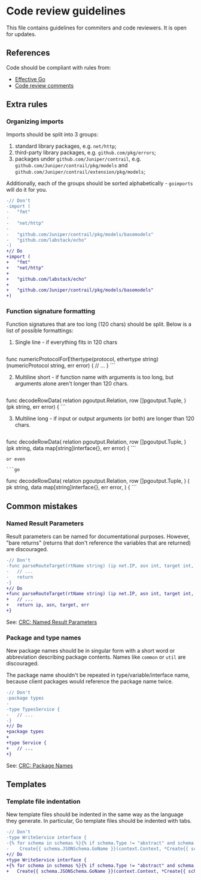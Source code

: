 # Code review guidelines

This file contains guidelines for commiters and code reviewers.
It is open for updates.

## References

Code should be compliant with rules from:
- [Effective Go](https://golang.org/doc/effective_go.html)
- [Code review comments](https://github.com/golang/go/wiki/CodeReviewComments)

## Extra rules

### Organizing imports

Imports should be split into 3 groups:
1.  standard library packages, e.g. `net/http`;
2.  third-party library packages, e.g. `github.com/pkg/errors`;
3.  packages under `github.com/Juniper/contrail`,
    e.g. `github.com/Juniper/contrail/pkg/models`
    and `github.com/Juniper/contrail/extension/pkg/models`;

Additionally, each of the groups should be sorted alphabetically -
`goimports` will do it for you.

```diff
-// Don't
-import (
-	"fmt"
-
-	"net/http"
-
-	"github.com/Juniper/contrail/pkg/models/basemodels"
-	"github.com/labstack/echo"
-)
+// Do
+import (
+	"fmt"
+	"net/http"
+
+	"github.com/labstack/echo"
+
+	"github.com/Juniper/contrail/pkg/models/basemodels"
+)
```

### Function signature formatting

Function signatures that are too long (120 chars) should be split.
Below is a list of possible formattings:
1.  Single line - if everything fits in 120 chars

    ```go
func numericProtocolForEthertype(protocol, ethertype string) (numericProtocol string, err error) {
	// ...
}
    ```

2.  Multiline short - if function name with arguments is too long, but arguments
    alone aren't longer than 120 chars.

    ```go
func decodeRowData(
	relation pgoutput.Relation, row []pgoutput.Tuple,
) (pk string, err error) {
    ```

3. Multiline long - if input or output arguments (or both) are longer than 120 chars.

    ```go
func decodeRowData(
	relation pgoutput.Relation,
	row []pgoutput.Tuple,
) (pk string, data map[string]interface{}, err error) {
    ```

    or even

    ```go
func decodeRowData(
	relation pgoutput.Relation,
	row []pgoutput.Tuple,
) (
	pk string,
	data map[string]interface{},
	err error,
) {
    ```

## Common mistakes

### Named Result Parameters

Result parameters can be named for documentational purposes.
However, "bare returns" (returns that don't reference the variables
that are returned) are discouraged.

```diff
-// Don't
-func parseRouteTarget(rtName string) (ip net.IP, asn int, target int, err error) {
-	// ...
-	return
-}
+// Do
+func parseRouteTarget(rtName string) (ip net.IP, asn int, target int, err error) {
+	// ...
+	return ip, asn, target, err
+}
```

See: [CRC: Named Result Parameters](https://github.com/golang/go/wiki/CodeReviewComments#named-result-parameters)

### Package and type names

New package names should be in singular form with a short word or abbreviation
describing package contents. Names like `common` or `util` are discouraged.

The package name shouldn't be repeated in type/variable/interface name,
because client packages would reference the package name twice.

```diff
-// Don't
-package types
-
-type TypesService {
-	// ...
-}
+// Do
+package types
+
+type Service {
+	// ...
+}
```

See: [CRC: Package Names](https://github.com/golang/go/wiki/CodeReviewComments#package-names)

## Templates

### Template file indentation

New template files should be indented in the same way
as the language they generate.
In particular, Go template files should be indented with tabs.

```diff
-// Don't
-type WriteService interface {
-{% for schema in schemas %}{% if schema.Type != "abstract" and schema.ID %}
-    Create{{ schema.JSONSchema.GoName }}(context.Context, *Create{{ schema.JSONSchema.GoName }}Request) (*Create{{ schema.JSONSchema.GoName }}Response, error)
+// Do
+type WriteService interface {
+{% for schema in schemas %}{% if schema.Type != "abstract" and schema.ID %}
+	Create{{ schema.JSONSchema.GoName }}(context.Context, *Create{{ schema.JSONSchema.GoName }}Request) (*Create{{ schema.JSONSchema.GoName }}Response, error)
```